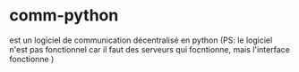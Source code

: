 # comm-python
 est un logiciel de communication décentralisé en python (PS: le logiciel n'est pas fonctionnel car il faut des serveurs qui focntionne, mais l'interface fonctionne )
